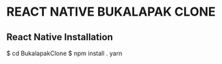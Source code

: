 # REACT NATIVE BUKALAPAK CLONE

## React Native Installation
$ cd BukalapakClone
$ npm install . yarn
